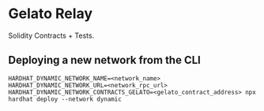 # Gelato Relay

Solidity Contracts + Tests.

## Deploying a new network from the CLI

```
HARDHAT_DYNAMIC_NETWORK_NAME=<network_name> HARDHAT_DYNAMIC_NETWORK_URL=<network_rpc_url> HARDHAT_DYNAMIC_NETWORK_CONTRACTS_GELATO=<gelato_contract_address> npx hardhat deploy --network dynamic
```
